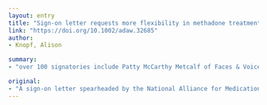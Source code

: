 ```yaml
---
layout: entry
title: "Sign-on letter requests more flexibility in methadone treatment during COVID-19"
link: "https://doi.org/10.1002/adaw.32685"
author:
- Knopf, Alison

summary:
- "over 100 signatories include Patty McCarthy Metcalf of Faces & Voices of Recovery, Ben Levenson, addiction physicians, drug user organizations. Many of the signers have said for months that OTPs should be eliminated entirely. The National Alliance for Medication Assisted Recovery (NAMA) calls for reducing restrictions on methadone and opioid treatment programs (OTPs) Some of the signs have said that OPTs shouldn't have to go to the clinics so often. Other groups include the Urban Survivors union and harm reduction groups. Sign-on letter spearheaded by the National Alliance."

original:
- "A sign-on letter spearheaded by the National Alliance for Medication Assisted Recovery (NAMA), and harm reduction groups, including the Urban Survivors Union (USU) and the Drug Policy Alliance (DPA) is calling for reducing restrictions on methadone and opioid treatment programs (OTPs), so that patients don't have to go to the clinics so often. Included in the over 100 signatories are Patty McCarthy Metcalf of Faces & Voices of Recovery, Ben Levenson of the Levenson Foundation (and former founder of Origins) and many addiction physicians, as well as drug user organizations. Many of the signers have said for months that OTPs should be eliminated entirely."
---
```


